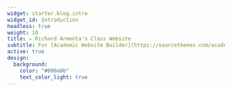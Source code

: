 ```yaml
---
widget: starter.blog.intro
widget_id: Introduction
headless: true
weight: 10
title: ✏️ Richard Armenta's Class Website
subtitle: For [Academic Website Builder](https://sourcethemes.com/academic/)
active: true
design:
  background:
    color: "#090a0b"
    text_color_light: true
---
```

